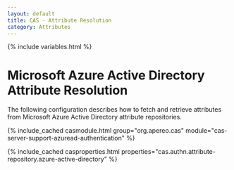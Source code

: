 ```yaml
---
layout: default
title: CAS - Attribute Resolution
category: Attributes
---
```


{% include variables.html %}

# Microsoft Azure Active Directory Attribute Resolution

The following configuration describes how to fetch and retrieve 
attributes from Microsoft Azure Active Directory attribute repositories.

{% include_cached casmodule.html group="org.apereo.cas" module="cas-server-support-azuread-authentication" %}

{% include_cached casproperties.html properties="cas.authn.attribute-repository.azure-active-directory" %}
